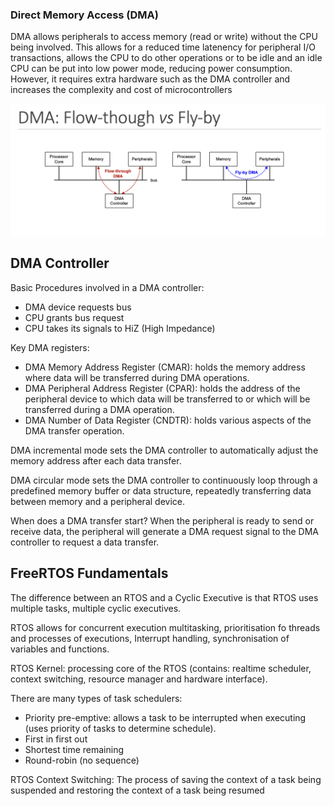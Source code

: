 ### **Direct Memory Access (DMA)**
DMA allows peripherals to access memory (read or write) without the CPU being involved. This allows for a reduced time latenency for peripheral I/O transactions, allows the CPU to do other operations or to be idle and an idle CPU can be put into low power mode, reducing power consumption. 
However, it requires extra hardware such as the DMA controller and increases the complexity and cost of microcontrollers

![Image Title](images/DMAFlowThroughVsFlyB.jpg)

## DMA Controller 
Basic Procedures involved in a DMA controller:
  * DMA device requests bus
  * CPU grants bus request
  * CPU takes its signals to HiZ (High Impedance)

Key DMA registers:
  * DMA Memory Address Register (CMAR): holds the memory address where data will be transferred during DMA operations.
  * DMA Peripheral Address Register (CPAR): holds the address of the peripheral device to which data will be transferred to or which will be transferred during a DMA operation.
  * DMA Number of Data Register (CNDTR): holds various aspects of the DMA transfer operation.

DMA incremental mode sets the DMA controller to automatically adjust the memory address after each data transfer.

DMA circular mode sets the DMA controller to continuously loop through a predefined memory buffer or data structure, repeatedly transferring data between memory and a peripheral device.

When does a DMA transfer start? When the peripheral is ready to send or receive data, the peripheral will generate a DMA request signal to the DMA controller to request a data transfer.

## FreeRTOS Fundamentals 
The difference between an RTOS and a Cyclic Executive is that RTOS uses multiple tasks, multiple cyclic executives. 

RTOS allows for concurrent execution multitasking, prioritisation fo threads and processes of executions, Interrupt handling, synchronisation of variables and functions. 

RTOS Kernel: processing core of the RTOS (contains: realtime scheduler, context switching, resource manager and hardware interface).

There are many types of task schedulers: 
  * Priority pre-emptive: allows a task to be interrupted when executing (uses priority of tasks to determine schedule).
  * First in first out
  * Shortest time remaining
  * Round-robin (no sequence)

RTOS Context Switching: The process of saving the context of a task being suspended and restoring the context of a task being resumed
